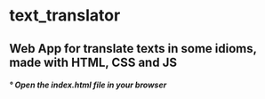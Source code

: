 # text_translator

<div> <h2> Web App for translate texts in some idioms, made with HTML, CSS and JS </h2> </div>
<div> <h5> ° Open the index.html file in your browser </h5> </div>